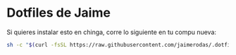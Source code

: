 # Dotfiles de Jaime
Si quieres instalar esto en chinga, corre lo siguiente en tu compu nueva:
```bash
sh -c "$(curl -fsSL https://raw.githubusercontent.com/jaimerodas/.dotfiles/master/download)"
```
